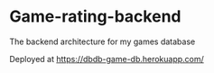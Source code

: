 # Game-rating-backend

The backend architecture for my games database

Deployed at https://dbdb-game-db.herokuapp.com/
